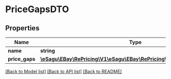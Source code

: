 # PriceGapsDTO

## Properties
Name | Type | Description | Notes
------------ | ------------- | ------------- | -------------
**name** | **string** |  | 
**price_gaps** | [**\eSagu\EBay\RePricing\V1\eSagu\EBay\RePricing\V1\Model\PriceGapDTO[]**](PriceGapDTO.md) |  | 

[[Back to Model list]](../README.md#documentation-for-models) [[Back to API list]](../README.md#documentation-for-api-endpoints) [[Back to README]](../README.md)


